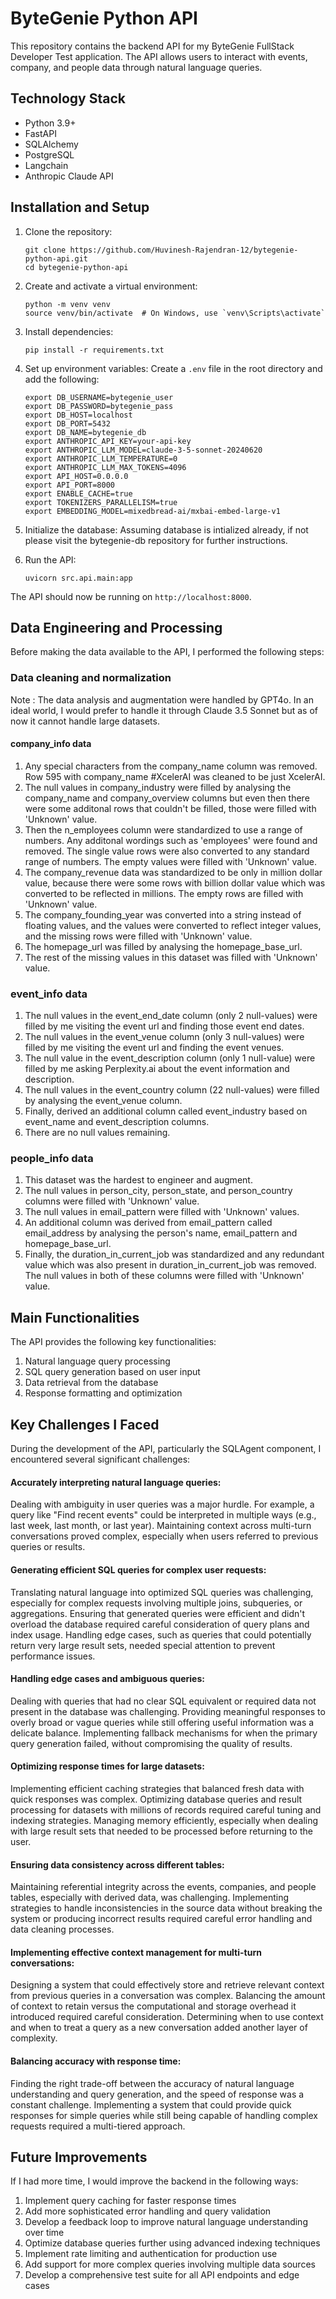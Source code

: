 # ByteGenie Python API

This repository contains the backend API for my ByteGenie FullStack Developer Test application. The API allows users to interact with events, company, and people data through natural language queries.

## Technology Stack

- Python 3.9+
- FastAPI
- SQLAlchemy
- PostgreSQL
- Langchain
- Anthropic Claude API

## Installation and Setup

1. Clone the repository:

   ```
   git clone https://github.com/Huvinesh-Rajendran-12/bytegenie-python-api.git
   cd bytegenie-python-api
   ```

2. Create and activate a virtual environment:

   ```
   python -m venv venv
   source venv/bin/activate  # On Windows, use `venv\Scripts\activate`
   ```

3. Install dependencies:

   ```
   pip install -r requirements.txt
   ```

4. Set up environment variables:
   Create a `.env` file in the root directory and add the following:

   ```
   export DB_USERNAME=bytegenie_user
   export DB_PASSWORD=bytegenie_pass
   export DB_HOST=localhost
   export DB_PORT=5432
   export DB_NAME=bytegenie_db
   export ANTHROPIC_API_KEY=your-api-key
   export ANTHROPIC_LLM_MODEL=claude-3-5-sonnet-20240620
   export ANTHROPIC_LLM_TEMPERATURE=0
   export ANTHROPIC_LLM_MAX_TOKENS=4096
   export API_HOST=0.0.0.0
   export API_PORT=8000
   export ENABLE_CACHE=true
   export TOKENIZERS_PARALLELISM=true
   export EMBEDDING_MODEL=mixedbread-ai/mxbai-embed-large-v1
   ```

5. Initialize the database:
   Assuming database is intialized already, if not please visit the bytegenie-db repository for further instructions.

6. Run the API:
   ```
   uvicorn src.api.main:app
   ```

The API should now be running on `http://localhost:8000`.

## Data Engineering and Processing

Before making the data available to the API, I performed the following steps:

### Data cleaning and normalization

Note : The data analysis and augmentation were handled by GPT4o. In an ideal world, I would prefer to handle it through Claude 3.5 Sonnet but as of now it cannot handle large datasets.

#### company_info data

1. Any special characters from the company_name column was removed. Row 595 with company_name #XcelerAI was cleaned to be just XcelerAI.
2. The null values in company_industry were filled by analysing the company_name and company_overview columns but even then there were some additonal rows that couldn't be filled, those were filled with 'Unknown' value.
3. Then the n_employees column were standardized to use a range of numbers. Any additonal wordings such as 'employees' were found and removed. The single value rows were also converted to any standard range of numbers. The empty values were filled with 'Unknown' value.
4. The company_revenue data was standardized to be only in million dollar value, because there were some rows with billion dollar value which was converted to be reflected in millions. The empty rows are filled with 'Unknown' value.
5. The company_founding_year was converted into a string instead of floating values, and the values were converted to reflect integer values, and the missing rows were filled with 'Unknown' value.
6. The homepage_url was filled by analysing the homepage_base_url.
7. The rest of the missing values in this dataset was filled with 'Unknown' value.

### event_info data

1. The null values in the event_end_date column (only 2 null-values) were filled by me visiting the event url and finding those event end dates.
2. The null values in the event_venue column (only 3 null-values) were filled by me visiting the event url and finding the event venues.
3. The null value in the event_description column (only 1 null-value) were filled by me asking Perplexity.ai about the event information and description.
4. The null values in the event_country column (22 null-values) were filled by analysing the event_venue column.
5. Finally, derived an additional column called event_industry based on event_name and event_description columns.
6. There are no null values remaining.

### people_info data

1. This dataset was the hardest to engineer and augment.
2. The null values in person_city, person_state, and person_country columns were filled with 'Unknown' value.
3. The null values in email_pattern were filled with 'Unknown' values.
4. An additional column was derived from email_pattern called email_address by analysing the person's name, email_pattern and homepage_base_url.
5. Finally, the duration_in_current_job was standardized and any redundant value which was also present in duration_in_current_job was removed. The null values in both of these columns were filled with 'Unknown' value.

## Main Functionalities

The API provides the following key functionalities:

1. Natural language query processing
2. SQL query generation based on user input
3. Data retrieval from the database
4. Response formatting and optimization

## Key Challenges I Faced

During the development of the API, particularly the SQLAgent component, I encountered several significant challenges:

#### Accurately interpreting natural language queries:

Dealing with ambiguity in user queries was a major hurdle. For example, a query like "Find recent events" could be interpreted in multiple ways (e.g., last week, last month, or last year).
Maintaining context across multi-turn conversations proved complex, especially when users referred to previous queries or results.

#### Generating efficient SQL queries for complex user requests:

Translating natural language into optimized SQL queries was challenging, especially for complex requests involving multiple joins, subqueries, or aggregations.
Ensuring that generated queries were efficient and didn't overload the database required careful consideration of query plans and index usage.
Handling edge cases, such as queries that could potentially return very large result sets, needed special attention to prevent performance issues.

#### Handling edge cases and ambiguous queries:

Dealing with queries that had no clear SQL equivalent or required data not present in the database was challenging.
Providing meaningful responses to overly broad or vague queries while still offering useful information was a delicate balance.
Implementing fallback mechanisms for when the primary query generation failed, without compromising the quality of results.

#### Optimizing response times for large datasets:

Implementing efficient caching strategies that balanced fresh data with quick responses was complex.
Optimizing database queries and result processing for datasets with millions of records required careful tuning and indexing strategies.
Managing memory efficiently, especially when dealing with large result sets that needed to be processed before returning to the user.

#### Ensuring data consistency across different tables:

Maintaining referential integrity across the events, companies, and people tables, especially with derived data, was challenging.
Implementing strategies to handle inconsistencies in the source data without breaking the system or producing incorrect results required careful error handling and data cleaning processes.

#### Implementing effective context management for multi-turn conversations:

Designing a system that could effectively store and retrieve relevant context from previous queries in a conversation was complex.
Balancing the amount of context to retain versus the computational and storage overhead it introduced required careful consideration.
Determining when to use context and when to treat a query as a new conversation added another layer of complexity.

#### Balancing accuracy with response time:

Finding the right trade-off between the accuracy of natural language understanding and query generation, and the speed of response was a constant challenge.
Implementing a system that could provide quick responses for simple queries while still being capable of handling complex requests required a multi-tiered approach.

## Future Improvements

If I had more time, I would improve the backend in the following ways:

1. Implement query caching for faster response times
2. Add more sophisticated error handling and query validation
3. Develop a feedback loop to improve natural language understanding over time
4. Optimize database queries further using advanced indexing techniques
5. Implement rate limiting and authentication for production use
6. Add support for more complex queries involving multiple data sources
7. Develop a comprehensive test suite for all API endpoints and edge cases
